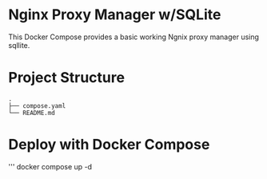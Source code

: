 # Nginx Proxy Manager w/SQLite

This Docker Compose provides a basic working Ngnix proxy manager using sqllite.

# Project Structure

```
.
├── compose.yaml
└── README.md
```

# Deploy with Docker Compose

'''
docker compose up -d
```

